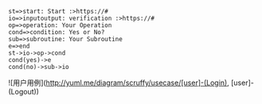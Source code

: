 ```flow
st=>start: Start :>https://#
io=>inputoutput: verification :>https://#
op=>operation: Your Operation
cond=>condition: Yes or No?
sub=>subroutine: Your Subroutine
e=>end
st->io->op->cond
cond(yes)->e
cond(no)->sub->io
```



![用户用例](http://yuml.me/diagram/scruffy/usecase/[user]-(Login), [user]-(Logout))